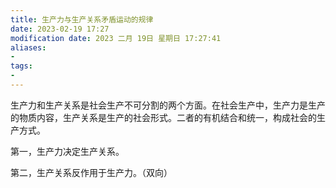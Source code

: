 ```yaml
---
title: 生产力与生产关系矛盾运动的规律
date: 2023-02-19 17:27
modification date: 2023 二月 19日 星期日 17:27:41
aliases: 
- 
tags: 
- 
---
```


生产力和生产关系是社会生产不可分割的两个方面。在社会生产中，生产力是生产的物质内容，生产关系是生产的社会形式。二者的有机结合和统一，构成社会的生产方式。

第一，生产力决定生产关系。

第二，生产关系反作用于生产力。（双向）
